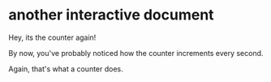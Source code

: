 # another interactive document


Hey, its the counter again!


<div id="test1">
</div>

By now, you've probably noticed how the counter increments every second.

Again, that's what a counter does.
